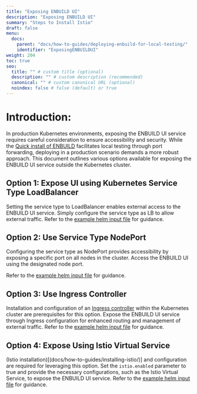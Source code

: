 ```yaml
---
title: "Exposing ENBUILD UI"
description: "Exposing ENBUILD UI"
summary: "Steps to Install Istio"
draft: false
menu:
  docs:
    parent: "docs/how-to-guides/deploying-enbuild-for-local-testing/"
    identifier: "ExposingENBUILDUI"
weight: 204
toc: true
seo:
  title: "" # custom title (optional)
  description: "" # custom description (recommended)
  canonical: "" # custom canonical URL (optional)
  noindex: false # false (default) or true
---
```

# Introduction:
In production Kubernetes environments, exposing the ENBUILD UI service requires careful consideration to ensure accessibility and security. While the [Quick install of ENBUILD](../deploying-enbuild-for-local-testing/) facilitates local testing through port forwarding, deploying in a production scenario demands a more robust approach. This document outlines various options available for exposing the ENBUILD UI service outside the Kubernetes cluster.

## Option 1: Expose UI using Kubernetes Service Type LoadBalancer

Setting the service type to LoadBalancer enables external access to the ENBUILD UI service.
Simply configure the service type as LB to allow external traffic. 
Refer to the [example helm input file](https://github.com/vivsoftorg/enbuild/blob/main/examples/enbuild/loadbalancer.yaml) for guidance.

## Option 2: Use Service Type NodePort

Configuring the service type as NodePort provides accessibility by exposing a specific port on all nodes in the cluster.
Access the ENBUILD UI using the designated node port.

Refer to the [example helm input file](https://github.com/vivsoftorg/enbuild/blob/main/examples/enbuild/nodePort.yaml) for guidance.

## Option 3: Use Ingress Controller

Installation and configuration of an [Ingress controller](../ingr) within the Kubernetes cluster are prerequisites for this option.
Expose the ENBUILD UI service through Ingress configuration for enhanced routing and management of external traffic.
Refer to the [example helm input file](https://github.com/vivsoftorg/enbuild/blob/main/examples/enbuild/with_ingress.yaml) for guidance.

## Option 4: Expose Using Istio Virtual Service

(Istio installation)[(docs/how-to-guides/installing-istio/)] and configuration are required for leveraging this option.
Set the `istio.enabled` parameter to true and provide the necessary configurations, such as the Istio Virtual Service, to expose the ENBUILD UI service.
Refer to the [example helm input file](https://github.com/vivsoftorg/enbuild/blob/main/examples/enbuild/with_istio.yaml) for guidance.